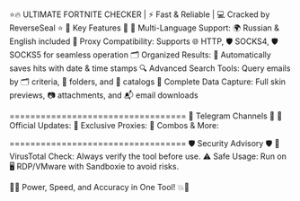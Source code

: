⭐️🔥 ULTIMATE FORTNITE CHECKER | ⚡ Fast & Reliable | 💻 Cracked by ReverseSeal ⭐️
📝 Key Features 📝
🎯 Multi-Language Support: 🌍 Russian & English included
🔐 Proxy Compatibility: Supports 🌐 HTTP, 🛡️ SOCKS4, 🛡️ SOCKS5 for seamless operation
🗂️ Organized Results: 📅 Automatically saves hits with date & time stamps
🔍 Advanced Search Tools: Query emails by 🗂️ criteria, 📁 folders, and 📨 catalogs
💾 Complete Data Capture: Full skin previews, 📷 attachments, and 📬 email downloads

==================================
🔗 Telegram Channels 🔗
📢 Official Updates:
🔌 Exclusive Proxies:
🎲 Combos & More:

==================================
🛡️ Security Advisory 🛡️
🦠 VirusTotal Check: Always verify the tool before use.
⚠️ Safe Usage: Run on 🖥️ RDP/VMware with Sandboxie to avoid risks.

🚀💥 Power, Speed, and Accuracy in One Tool! 💥🚀
